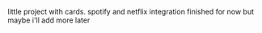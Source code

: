 little project with cards.
spotify and netflix integration
finished for now but maybe i'll add more later